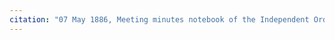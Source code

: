 ```yaml
---
citation: "07 May 1886, Meeting minutes notebook of the Independent Order of Good Templars, High Bridge Lodge No. 296, Tompkins County History Center, Ithaca NY."
---
```



